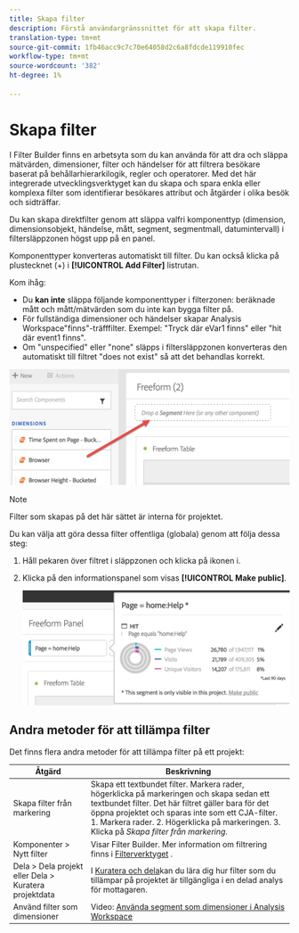 ```yaml
---
title: Skapa filter
description: Förstå användargränssnittet för att skapa filter.
translation-type: tm+mt
source-git-commit: 1fb46acc9c7c70e64058d2c6a8fdcde119910fec
workflow-type: tm+mt
source-wordcount: '382'
ht-degree: 1%

---
```



# Skapa filter

I Filter Builder finns en arbetsyta som du kan använda för att dra och släppa mätvärden, dimensioner, filter och händelser för att filtrera besökare baserat på behållarhierarkilogik, regler och operatorer. Med det här integrerade utvecklingsverktyget kan du skapa och spara enkla eller komplexa filter som identifierar besökares attribut och åtgärder i olika besök och sidträffar.

Du kan skapa direktfilter genom att släppa valfri komponenttyp (dimension, dimensionsobjekt, händelse, mått, segment, segmentmall, datumintervall) i filtersläppzonen högst upp på en panel.

Komponenttyper konverteras automatiskt till filter. Du kan också klicka på plustecknet (+) i **[!UICONTROL Add Filter]** listrutan.

Kom ihåg:

* Du **kan inte** släppa följande komponenttyper i filterzonen: beräknade mått och mått/mätvärden som du inte kan bygga filter på.
* För fullständiga dimensioner och händelser skapar Analysis Workspace&quot;finns&quot;-träfffilter. Exempel: &quot;Tryck där eVar1 finns&quot; eller &quot;hit där event1 finns&quot;.
* Om &quot;unspecified&quot; eller &quot;none&quot; släpps i filtersläppzonen konverteras den automatiskt till filtret &quot;does not exist&quot; så att det behandlas korrekt.

![](assets/segment-dropzone.png)

>[!NOTE]
>
>Filter som skapas på det här sättet är interna för projektet.

Du kan välja att göra dessa filter offentliga (globala) genom att följa dessa steg:

1. Håll pekaren över filtret i släppzonen och klicka på ikonen i.
1. Klicka på den informationspanel som visas **[!UICONTROL Make public]**.

   ![](assets/segment-info.png)

## Andra metoder för att tillämpa filter

Det finns flera andra metoder för att tillämpa filter på ett projekt:

| Åtgärd | Beskrivning |
|--- |--- |
| Skapa filter från markering | Skapa ett textbundet filter. Markera rader, högerklicka på markeringen och skapa sedan ett textbundet filter. Det här filtret gäller bara för det öppna projektet och sparas inte som ett CJA-filter. 1. Markera rader.  2. Högerklicka på markeringen.  3. Klicka på *Skapa filter från markering*. |
| Komponenter > Nytt filter | Visar Filter Builder. Mer information om filtrering finns i [Filterverktyget](https://docs.adobe.com/content/help/en/analytics/components/segmentation/segmentation-workflow/seg-build.html) . |
| Dela > Dela projekt eller Dela > Kuratera projektdata | I [Kuratera och dela](https://docs.adobe.com/content/help/en/analytics/analyze/analysis-workspace/curate-share/curate.html#concept_4A9726927E7C44AFA260E2BB2721AFC6)kan du lära dig hur filter som du tillämpar på projektet är tillgängliga i en delad analys för mottagaren. |
| Använd filter som dimensioner | Video: [Använda segment som dimensioner i Analysis Workspace](https://www.youtube.com/watch?v=WmSdReKTWto&amp;list=PL2tCx83mn7GuNnQdYGOtlyCu0V5mEZ8sS&amp;index=39) |
